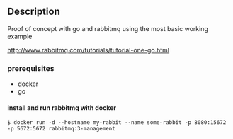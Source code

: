 ## Description ##
Proof of concept with go and rabbitmq using the most basic working example

http://www.rabbitmq.com/tutorials/tutorial-one-go.html

### prerequisites ###
* docker
* go

#### install and run rabbitmq with docker ####
`$ docker run -d --hostname my-rabbit --name some-rabbit -p 8080:15672 -p 5672:5672 rabbitmq:3-management`



